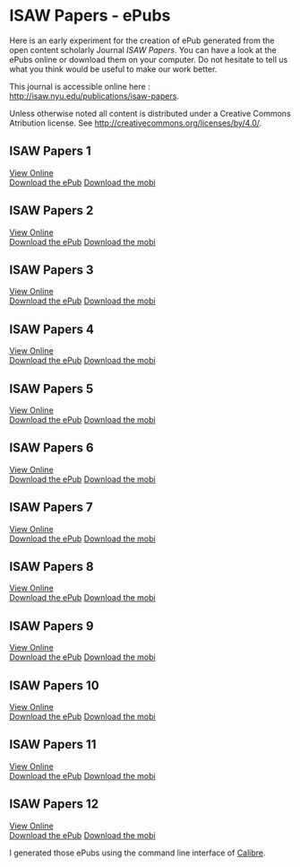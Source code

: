 # ISAW Papers - ePubs

Here is an early experiment for the creation of ePub generated from the open content scholarly Journal *ISAW Papers*. You can have a look at the ePubs online or download them on your computer. Do not hesitate to tell us what you think would be useful to make our work better.

This journal is accessible online here : <a href="http://isaw.nyu.edu/publications/isaw-papers">http://isaw.nyu.edu/publications/isaw-papers</a>.

Unless otherwise noted all content is distributed under a Creative Commons Atribution license. See <a href="http://creativecommons.org/licenses/by/4.0/">http://creativecommons.org/licenses/by/4.0/</a>.

## ISAW Papers 1
<a href="https://isawnyu.github.io/isaw-papers-ereaders/1/browser-epub-1.html">View Online</a>  
<a href="https://isawnyu.github.io/isaw-papers-ereaders/1/isaw-papers-1.epub">Download the ePub</a>
<a href="https://isawnyu.github.io/isaw-papers-ereaders/1/isaw-papers-1.mobi">Download the mobi</a>


## ISAW Papers 2
<a href="https://isawnyu.github.io/isaw-papers-ereaders/2/browser-epub-2.html">View Online</a>  
<a href="https://isawnyu.github.io/isaw-papers-ereaders/2/isaw-papers-2.epub">Download the ePub</a>
<a href="https://isawnyu.github.io/isaw-papers-ereaders/2/isaw-papers-2.mobi">Download the mobi</a>

## ISAW Papers 3
<a href="https://isawnyu.github.io/isaw-papers-ereaders/3/browser-epub-3.html">View Online</a>  
<a href="https://isawnyu.github.io/isaw-papers-ereaders/3/isaw-papers-3.epub">Download the ePub</a>
<a href="https://isawnyu.github.io/isaw-papers-ereaders/3/isaw-papers-3.mobi">Download the mobi</a>


## ISAW Papers 4
<a href="https://isawnyu.github.io/isaw-papers-ereaders/4/browser-epub-4.html">View Online</a>  
<a href="https://isawnyu.github.io/isaw-papers-ereaders/4/isaw-papers-4.epub">Download the ePub</a>
<a href="https://isawnyu.github.io/isaw-papers-ereaders/4/isaw-papers-4.mobi">Download the mobi</a>

## ISAW Papers 5
<a href="https://isawnyu.github.io/isaw-papers-ereaders/5/browser-epub-5.html">View Online</a>  
<a href="https://isawnyu.github.io/isaw-papers-ereaders/5/isaw-papers-5.epub">Download the ePub</a>
<a href="https://isawnyu.github.io/isaw-papers-ereaders/5/isaw-papers-5.mobi">Download the mobi</a>


## ISAW Papers 6
<a href="https://isawnyu.github.io/isaw-papers-ereaders/6/browser-epub-6.html">View Online</a>  
<a href="https://isawnyu.github.io/isaw-papers-ereaders/6/isaw-papers-6.epub">Download the ePub</a>
<a href="https://isawnyu.github.io/isaw-papers-ereaders/6/isaw-papers-6.mobi">Download the mobi</a>


## ISAW Papers 7
<a href="https://isawnyu.github.io/isaw-papers-ereaders/7/browser-epub-7.html">View Online</a>  
<a href="https://isawnyu.github.io/isaw-papers-ereaders/7/isaw-papers-7.epub">Download the ePub</a>
<a href="https://isawnyu.github.io/isaw-papers-ereaders/7/isaw-papers-7.mobi">Download the mobi</a>

## ISAW Papers 8
<a href="https://isawnyu.github.io/isaw-papers-ereaders/8/browser-epub-8.html">View Online</a>  
<a href="https://isawnyu.github.io/isaw-papers-ereaders/8/isaw-papers-8.epub">Download the ePub</a>
<a href="https://isawnyu.github.io/isaw-papers-ereaders/8/isaw-papers-8.mobi">Download the mobi</a>

## ISAW Papers 9
<a href="https://isawnyu.github.io/isaw-papers-ereaders/9/browser-epub-9.html">View Online</a>  
<a href="https://isawnyu.github.io/isaw-papers-ereaders/9/isaw-papers-9.epub">Download the ePub</a>
<a href="https://isawnyu.github.io/isaw-papers-ereaders/9/isaw-papers-9.mobi">Download the mobi</a>

## ISAW Papers 10
<a href="https://isawnyu.github.io/isaw-papers-ereaders/10/browser-epub-10.html">View Online</a>  
<a href="https://isawnyu.github.io/isaw-papers-ereaders/10/isaw-papers-10.epub">Download the ePub</a>
<a href="https://isawnyu.github.io/isaw-papers-ereaders/10/isaw-papers-10.mobi">Download the mobi</a>

## ISAW Papers 11
<a href="https://isawnyu.github.io/isaw-papers-ereaders/11/browser-epub-11.html">View Online</a>  
<a href="https://isawnyu.github.io/isaw-papers-ereaders/11/isaw-papers-11.epub">Download the ePub</a>
<a href="https://isawnyu.github.io/isaw-papers-ereaders/11/isaw-papers-11.mobi">Download the mobi</a>

## ISAW Papers 12
<a href="https://isawnyu.github.io/isaw-papers-ereaders/12/browser-epub-12.html">View Online</a>  
<a href="https://isawnyu.github.io/isaw-papers-ereaders/12/isaw-papers-12.epub">Download the ePub</a>
<a href="https://isawnyu.github.io/isaw-papers-ereaders/12/isaw-papers-12.mobi">Download the mobi</a>

I generated those ePubs using the command line interface of <a href="https://calibre-ebook.com/">Calibre</a>.

